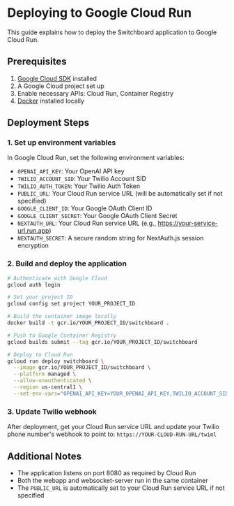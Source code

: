 # Deploying to Google Cloud Run

This guide explains how to deploy the Switchboard application to Google Cloud Run.

## Prerequisites

1. [Google Cloud SDK](https://cloud.google.com/sdk/docs/install) installed
2. A Google Cloud project set up
3. Enable necessary APIs: Cloud Run, Container Registry
4. [Docker](https://docs.docker.com/get-docker/) installed locally

## Deployment Steps

### 1. Set up environment variables

In Google Cloud Run, set the following environment variables:
- `OPENAI_API_KEY`: Your OpenAI API key
- `TWILIO_ACCOUNT_SID`: Your Twilio Account SID
- `TWILIO_AUTH_TOKEN`: Your Twilio Auth Token
- `PUBLIC_URL`: Your Cloud Run service URL (will be automatically set if not specified)
- `GOOGLE_CLIENT_ID`: Your Google OAuth Client ID
- `GOOGLE_CLIENT_SECRET`: Your Google OAuth Client Secret
- `NEXTAUTH_URL`: Your Cloud Run service URL (e.g., https://your-service-url.run.app)
- `NEXTAUTH_SECRET`: A secure random string for NextAuth.js session encryption

### 2. Build and deploy the application

```bash
# Authenticate with Google Cloud
gcloud auth login

# Set your project ID
gcloud config set project YOUR_PROJECT_ID

# Build the container image locally
docker build -t gcr.io/YOUR_PROJECT_ID/switchboard .

# Push to Google Container Registry
gcloud builds submit --tag gcr.io/YOUR_PROJECT_ID/switchboard

# Deploy to Cloud Run
gcloud run deploy switchboard \
  --image gcr.io/YOUR_PROJECT_ID/switchboard \
  --platform managed \
  --allow-unauthenticated \
  --region us-central1 \
  --set-env-vars="OPENAI_API_KEY=YOUR_OPENAI_API_KEY,TWILIO_ACCOUNT_SID=YOUR_TWILIO_ACCOUNT_SID,TWILIO_AUTH_TOKEN=YOUR_TWILIO_AUTH_TOKEN"
```

### 3. Update Twilio webhook

After deployment, get your Cloud Run service URL and update your Twilio phone number's webhook to point to:
`https://YOUR-CLOUD-RUN-URL/twiml`

## Additional Notes

- The application listens on port 8080 as required by Cloud Run
- Both the webapp and websocket-server run in the same container
- The `PUBLIC_URL` is automatically set to your Cloud Run service URL if not specified